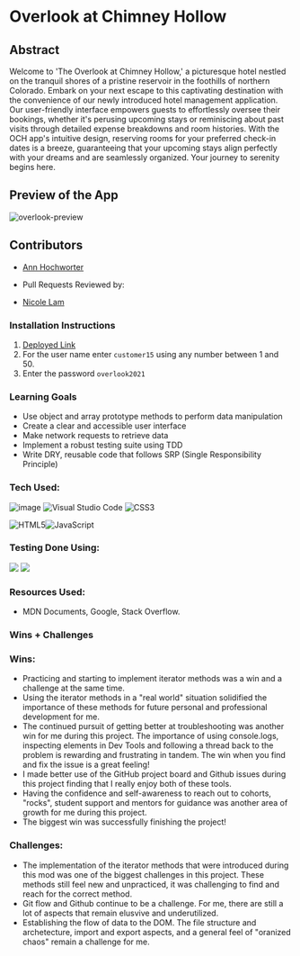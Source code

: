 # Overlook at Chimney Hollow

## Abstract

Welcome to 'The Overlook at Chimney Hollow,' a picturesque hotel nestled on the tranquil shores of a pristine reservoir in the foothills of northern Colorado. Embark on your next escape to this captivating destination with the convenience of our newly introduced hotel management application. Our user-friendly interface empowers guests to effortlessly oversee their bookings, whether it's perusing upcoming stays or reminiscing about past visits through detailed expense breakdowns and room histories. With the OCH app's intuitive design, reserving rooms for your preferred check-in dates is a breeze, guaranteeing that your upcoming stays align perfectly with your dreams and are seamlessly organized. Your journey to serenity begins here.

## Preview of the App
![overlook-preview](https://github.com/AHochworter/Overlook/assets/125393235/d9972660-1b38-4b70-ab2d-78589dc1e0a8)

## Contributors

- [Ann Hochworter](https://github.com/AHochworter)

- Pull Requests Reviewed by:

- [Nicole Lam](https://github.com/Nicolelam8891)

### Installation Instructions

1. [Deployed Link](https://ahochworter.github.io/Overlook/)
2. For the user name enter `customer15` using any number between 1 and 50.
3. Enter the password `overlook2021`


### Learning Goals

- Use object and array prototype methods to perform data manipulation
- Create a clear and accessible user interface
- Make network requests to retrieve data
- Implement a robust testing suite using TDD
- Write DRY, reusable code that follows SRP (Single Responsibility Principle)

### Tech Used:

![image](https://github.com/AHochworter/Overlook/assets/125393235/383d71c9-aecb-4a76-b7bf-9f9b10b247a4) ![Visual Studio Code](https://img.shields.io/badge/Visual%20Studio%20Code-0078d7.svg?style=for-the-badge&logo=visual-studio-code&logoColor=white) ![CSS3](https://img.shields.io/badge/css3-%231572B6.svg?style=for-the-badge&logo=css3&logoColor=white)

![HTML5](https://img.shields.io/badge/html5-%23E34F26.svg?style=for-the-badge&logo=html5&logoColor=white)![JavaScript](https://img.shields.io/badge/javascript-%23323330.svg?style=for-the-badge&logo=javascript&logoColor=%23F7DF1E)

### Testing Done Using:
<img src="https://img.shields.io/badge/-mocha-%238D6748?style=for-the-badge&logo=mocha&logoColor=white" /> <img src="https://img.shields.io/badge/chai-A30701?style=for-the-badge&logo=chai&logoColor=white" />


### Resources Used:

- MDN Documents, Google, Stack Overflow.

### Wins + Challenges

### Wins:

- Practicing and starting to implement iterator methods was a win and a challenge at the same time.
- Using the iterator methods in a "real world" situation solidified the importance of these methods for future personal and professional development for me.
- The continued pursuit of getting better at troubleshooting was another win for me during this project. The importance of using console.logs, inspecting elements in Dev Tools and following a thread back to the problem is rewarding and frustrating in tandem. The win when you find and fix the issue is a great feeling!
- I made better use of the GitHub project board and Github issues during this project finding that I really enjoy both of these tools.
- Having the confidence and self-awareness to reach out to cohorts, "rocks", student support and mentors for guidance was another area of growth for me during this project.
- The biggest win was successfully finishing the project!

### Challenges:

- The implementation of the iterator methods that were introduced during this mod was one of the biggest challenges in this project. These methods still feel new and unpracticed, it was challenging to find and reach for the correct method.
- Git flow and Github continue to be a challenge. For me, there are still a lot of aspects that remain elusvive and underutilized.
- Establishing the flow of data to the DOM. The file structure and archetecture, import and export aspects, and a general feel of "oranized chaos" remain a challenge for me.
